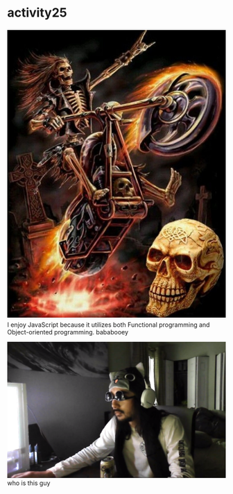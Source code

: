 # activity25


![flaming skelton dude](./flaming%20skeletonman.jpg)
I enjoy JavaScript because it utilizes both Functional programming and Object-oriented programming. bababooey

![some weird guy](./cad_dan.PNG)
who is this guy